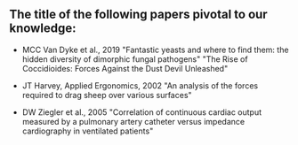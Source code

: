 ## The title of the following papers pivotal to our knowledge:
- MCC Van Dyke et al., 2019
"Fantastic yeasts and where to find them: the hidden diversity of dimorphic fungal pathogens"
"The Rise of Coccidioides: Forces Against the Dust Devil Unleashed"
  
- JT Harvey, Applied Ergonomics, 2002
"An analysis of the forces required to drag sheep over various surfaces"

- DW Ziegler et al., 2005
"Correlation of continuous cardiac output measured by a pulmonary artery catheter versus impedance cardiography in ventilated patients"
